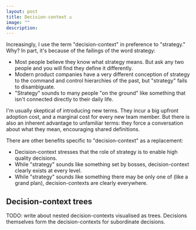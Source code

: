 ```yaml
---
layout: post
title: Decision-context ⚖️
image: ""
description: 
---
```


Increasingly, I use the term "decision-context" in preference to "strategy." Why? In part, it's because of the failings of the word strategy:

* Most people believe they know what strategy means. But ask any two people and you will find they define it differently.
* Modern product companies have a very different conception of strategy to the command and control hierarchies of the past, but "strategy" fails to disambiguate.
* "Strategy" sounds to many people "on the ground" like something that isn't connected directly to their daily life.

I'm usually skeptical of introducing new terms. They incur a big upfront adoption cost, and a marginal cost for every new team member. But there is also an inherent advantage to unfamiliar terms: they force a conversation about what they mean, encouraging shared definitions.

There are other benefits specific to "decision-context" as a replacement:

* Decision-context stresses that the role of strategy is to enable high quality decisions.
* While "strategy" sounds like something set by bosses, decision-context clearly exists at every level.
* While "strategy" sounds like something there may be only one of (like a grand plan), decision-contexts are clearly everywhere.

## Decision-context trees

TODO: write about nested decision-contexts visualised as trees. Decisions themselves form the decision-contexts for subordinate decisions.